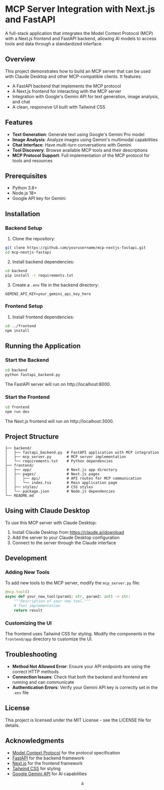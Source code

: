 # MCP Server Integration with Next.js and FastAPI

A full-stack application that integrates the Model Context Protocol (MCP) with a Next.js frontend and FastAPI backend, allowing AI models to access tools and data through a standardized interface.

## Overview

This project demonstrates how to build an MCP server that can be used with Claude Desktop and other MCP-compatible clients. It features:

- A FastAPI backend that implements the MCP protocol
- A Next.js frontend for interacting with the MCP server
- Integration with Google's Gemini API for text generation, image analysis, and chat
- A clean, responsive UI built with Tailwind CSS

## Features

- **Text Generation**: Generate text using Google's Gemini Pro model
- **Image Analysis**: Analyze images using Gemini's multimodal capabilities
- **Chat Interface**: Have multi-turn conversations with Gemini
- **Tool Discovery**: Browse available MCP tools and their descriptions
- **MCP Protocol Support**: Full implementation of the MCP protocol for tools and resources

## Prerequisites

- Python 3.8+
- Node.js 18+
- Google API key for Gemini

## Installation

### Backend Setup

1. Clone the repository:

```bash
git clone https://github.com/yourusername/mcp-nextjs-fastapi.git
cd mcp-nextjs-fastapi
```

2. Install backend dependencies:

```bash
cd backend
pip install -r requirements.txt
```

3. Create a `.env` file in the backend directory:

```
GEMINI_API_KEY=your_gemini_api_key_here
```

### Frontend Setup

1. Install frontend dependencies:

```bash
cd ../frontend
npm install
```

## Running the Application

### Start the Backend

```bash
cd backend
python fastapi_backend.py
```

The FastAPI server will run on http://localhost:8000.

### Start the Frontend

```bash
cd frontend
npm run dev
```

The Next.js frontend will run on http://localhost:3000.

## Project Structure

```
├── backend/
│   ├── fastapi_backend.py  # FastAPI application with MCP integration
│   ├── mcp_server.py       # MCP server implementation
│   └── requirements.txt    # Python dependencies
├── frontend/
│   ├── app/                # Next.js app directory
│   ├── pages/              # Next.js pages
│   │   ├── api/            # API routes for MCP communication
│   │   └── index.tsx       # Main application page
│   ├── styles/             # CSS styles
│   └── package.json        # Node.js dependencies
└── README.md
```

## Using with Claude Desktop

To use this MCP server with Claude Desktop:

1. Install Claude Desktop from https://claude.ai/download
2. Add the server to your Claude Desktop configuration
3. Connect to the server through the Claude interface

## Development

### Adding New Tools

To add new tools to the MCP server, modify the `mcp_server.py` file:

```python
@mcp.tool()
async def your_new_tool(param1: str, param2: int) -> str:
    """Description of your new tool."""
    # Tool implementation
    return result
```

### Customizing the UI

The frontend uses Tailwind CSS for styling. Modify the components in the `frontend/app` directory to customize the UI.

## Troubleshooting

- **Method Not Allowed Error**: Ensure your API endpoints are using the correct HTTP methods
- **Connection Issues**: Check that both the backend and frontend are running and can communicate
- **Authentication Errors**: Verify your Gemini API key is correctly set in the `.env` file

## License

This project is licensed under the MIT License - see the LICENSE file for details.

## Acknowledgments

- [Model Context Protocol](https://modelcontextprotocol.io) for the protocol specification
- [FastAPI](https://fastapi.tiangolo.com/) for the backend framework
- [Next.js](https://nextjs.org/) for the frontend framework
- [Tailwind CSS](https://tailwindcss.com/) for styling
- [Google Gemini API](https://ai.google.dev/) for AI capabilities

<div style="text-align: center">⁂</div>

[^1]: https://ppl-ai-file-upload.s3.amazonaws.com/web/direct-files/50445731/f60e7cf6-dccb-41a8-8bbc-e0b5f931c259/README.md
[^2]: https://ppl-ai-file-upload.s3.amazonaws.com/web/direct-files/50445731/7f29c965-99ce-4193-9751-851de49fd093/llms-full.txt
[^3]: https://dev.to/jagroop2001/lets-build-an-ai-twitter-post-project-using-gemini-api-nextjs-and-tailwindcss-3194
[^4]: https://www.linkedin.com/pulse/integrating-ai-web-apps-nextjs-fastapi-llms-majid-sheikh-of2hc
[^5]: https://vercel.com/templates/next.js/nextjs-fastapi-starter
[^6]: https://blog.stackademic.com/connect-your-gemini-ai-with-a-database-using-ai-tools-3fc5d6b774f2
[^7]: https://www.youtube.com/watch?v=IFQI3t89eO8
[^8]: https://generativeai.pub/creating-a-dynamic-skill-quiz-api-with-fastapi-and-gemini-google-ai-add26e631908
[^9]: https://www.youtube.com/watch?v=G5h0K9HnINU
[^10]: https://www.youtube.com/watch?v=g566eI2EmeY
[^11]: https://github.com/808vita/gemini-api-nextjs-api-routes
[^12]: https://www.linkedin.com/posts/aveek-goyal_ai-aidevelopment-opensource-activity-7274752918782664704-t-WF
[^13]: https://github.com/apappascs/mcp-servers-hub
[^14]: https://www.youtube.com/watch?v=6CgeNtJwKFs
